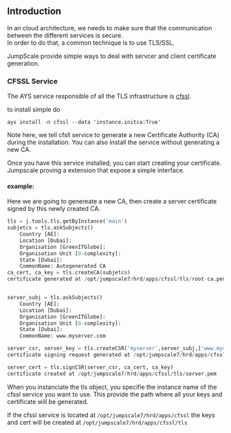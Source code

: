 ## Introduction
In an cloud architecture, we needs to make sure that the communication between the different services is secure.  
In order to do that, a common technique is to use TLS/SSL.  

JumpScale provide simple ways to deal with servcer and client certificate generation.

### CFSSL Service
The AYS service responsible of all the TLS infrastructure is [cfssl](https://github.com/Jumpscale/ays_jumpscale7/tree/master/_tools/cfsll).

to install simple do 
```
ays install -n cfssl --data 'instance.initca:True'
```
Note here, we tell cfsll service to generate a new Certificate Authority (CA) during the installation.
You can also install the service without generating a new CA.

Once you have this service installed, you can start creating your certificate. Jumpscale proving a extension that expose a simple interface.

#### example:
Here we are going to genereate a new CA, then create a server certificate signed by this newly created CA.  
```python
tls = j.tools.tls.getByInstance('main')
subjetcs = tls.askSubjects()
    Country [AE]: 
    Location [Dubai]: 
    Organisation [GreenITGlobe]: 
    Organisation Unit [0-complexity]: 
    State [Dubai]: 
    CommonName: Autogenerated CA
ca_cert, ca_key = tls.createCA(subjetcs)
certificate generated at /opt/jumpscale7/hrd/apps/cfssl/tls/root-ca.pem and key at /opt/jumpscale7/hrd/apps/cfssl/tls/root-ca-key.pem


server_subj = tls.askSubjects()
    Country [AE]: 
    Location [Dubai]: 
    Organisation [GreenITGlobe]: 
    Organisation Unit [0-complexity]: 
    State [Dubai]: 
    CommonName: www.myserver.com

server_csr, server_key = tls.createCSR('myserver',server_subj,['www.myserver.com'])
certificate signing request generated at /opt/jumpscale7/hrd/apps/cfssl/tls/server.csr and key at /opt/jumpscale7/hrd/apps/cfssl/tls/server-key.pem

server_cert = tls.signCSR(server_csr, ca_cert, ca_key)
certificate created at /opt/jumpscale7/hrd/apps/cfssl/tls/server.pem
```

When you instanciate the tls object, you specifie the instance name of the cfssl service you want to use. This provide the path where all your keys and certificate will be generated.  

If the cfssl service is located at ```/opt/jumpscale7/hrd/apps/cfssl``` the keys and cert will be created at ```/opt/jumpscale7/hrd/apps/cfssl/tls``` 